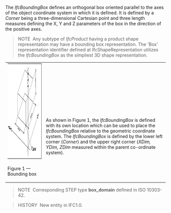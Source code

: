 The _IfcBoundingBox_ defines an orthogonal box oriented parallel to the axes of the object coordinate system in which it is defined. It is defined by a _Corner_ being a three-dimensional Cartesian point and three length measures defining the X, Y and Z parameters of the box in the direction of the positive axes.

> NOTE&nbsp; Any subtype of _IfcProduct_ having a product shape representation may have a bounding box representation. The 'Box' representation identifier defined at IfcShapeRepresentation utilizes the _IfcBoundingBox_ as the simpliest 3D shape representation.

<table cellpadding="2" cellspacing="2">
<tr>
<td><img src="../../../../../../figures/ifcboundingbox-layout1.gif" alt="half space solid" width="400" height="300" border="0"></td>
<td style="vertical-align:bottom;">
<p class="small">As shown in Figure 1, the <em>IfcBoundingBox</em> is defined with its own location which can be used to place the
<em>IfcBoundingBox</em> relative to the geometric coordinate system. The <em>IfcBoundingBox</em> is defined by the
lower left corner (<em>Corner</em>) and the upper right corner (<em>XDim, YDim, ZDim</em> measured within the parent
co-ordinate system).</p>
</td>
</tr>
<tr>
<td>
<p class="figure">Figure 1 &mdash; Bounding box</p>
</td>
<td>&nbsp;</td>
</tr>
</table>

> NOTE&nbsp; Corresponding STEP type **box_domain** defined in ISO 10303-42.

> HISTORY&nbsp; New entity in IFC1.0.